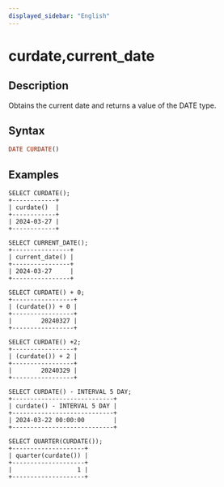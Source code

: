 ```yaml
---
displayed_sidebar: "English"
---
```


# curdate,current_date

## Description

Obtains the current date and returns a value of the DATE type.

## Syntax

```Haskell
DATE CURDATE()
```

## Examples

```Plain Text
SELECT CURDATE();
+------------+
| curdate()  |
+------------+
| 2024-03-27 |
+------------+

SELECT CURRENT_DATE();
+----------------+
| current_date() |
+----------------+
| 2024-03-27     |
+----------------+

SELECT CURDATE() + 0;
+-----------------+
| (curdate()) + 0 |
+-----------------+
|        20240327 |
+-----------------+

SELECT CURDATE() +2;
+-----------------+
| (curdate()) + 2 |
+-----------------+
|        20240329 |
+-----------------+

SELECT CURDATE() - INTERVAL 5 DAY;
+----------------------------+
| curdate() - INTERVAL 5 DAY |
+----------------------------+
| 2024-03-22 00:00:00        |
+----------------------------+

SELECT QUARTER(CURDATE());
+--------------------+
| quarter(curdate()) |
+--------------------+
|                  1 |
+--------------------+
```
